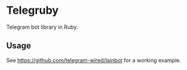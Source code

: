 # Telegruby
Telegram bot library in Ruby.

## Usage
See https://github.com/telegram-wired/lainbot for a working example.
